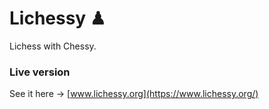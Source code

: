# Lichessy ♟

Lichess with Chessy.

### Live version

See it here → [www.lichessy.org](https://www.lichessy.org/)
